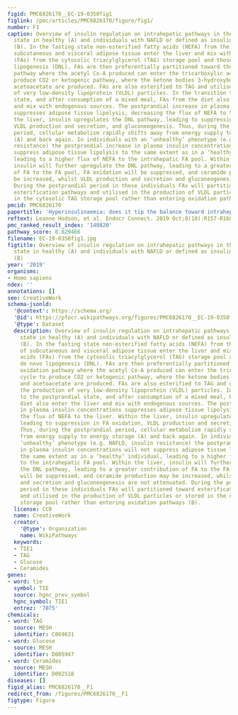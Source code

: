 ```yaml
---
figid: PMC6826170__EC-19-0350fig1
figlink: /pmc/articles/PMC6826170/figure/fig1/
number: F1
caption: Overview of insulin regulation on intrahepatic pathways in the postprandial
  state in healthy (A) and individuals with NAFLD or defined as insulin resistant
  (B). In the fasting state non-esterified fatty acids (NEFA) from the lipolysis of
  subcutaneous and visceral adipose tissue enter the liver and mix with fatty acids
  (FAs) from the cytosolic triacylglycerol (TAG) storage pool and those from de novo
  lipogenesis (DNL). FAs are then preferentially partitioned toward the oxidation
  pathway where the acetyl Co-A produced can enter the tricarboxylic acid cycle to
  produce CO2 or ketogenic pathway, where the ketone bodies 3-hydroxybutyrate and
  acetoacetate are produced. FAs are also esterified to TAG and utilised in the production
  of very low-density lipoprotein (VLDL) particles. In the transition to the postprandial
  state, and after consumption of a mixed meal, FAs from the diet also enter the liver
  and mix with endogenous sources. The postprandial increase in plasma insulin concentrations
  suppresses adipose tissue lipolysis, decreasing the flux of NEFA to the liver. Within
  the liver, insulin upregulates the DNL pathway, leading to suppression in FA oxidation,
  VLDL production and secretion, and gluconeogenesis. Thus, during the postprandial
  period, cellular metabolism rapidly shifts away from energy supply to energy storage
  (A) and back again. In individuals with an ‘unhealthy’ phenotype (e.g. NAFLD, insulin
  resistance) the postprandial increase in plasma insulin concentrations will not
  suppress adipose tissue lipolysis to the same extent as in a ‘healthy’ individual,
  leading to a higher flux of NEFA to the intrahepatic FA pool. Within the liver,
  insulin will further upregulate the DNL pathway, leading to a greater contribution
  of FA to the FA pool, FA oxidation will be suppressed, and ceramide production may
  be increased, whilst VLDL production and secretion and gluconeogenesis are not attenuated.
  During the postprandial period in these individuals FAs will partitioned toward
  esterification pathways and utilised in the production of VLDL particles or stored
  in the cytosolic TAG storage pool rather than entering oxidation pathways (B).
pmcid: PMC6826170
papertitle: 'Hyperinsulinaemia: does it tip the balance toward intrahepatic fat accumulation?.'
reftext: Leanne Hodson, et al. Endocr Connect. 2019 Oct;8(10):R157-R168.
pmc_ranked_result_index: '140820'
pathway_score: 0.829466
filename: EC-19-0350fig1.jpg
figtitle: Overview of insulin regulation on intrahepatic pathways in the postprandial
  state in healthy (A) and individuals with NAFLD or defined as insulin resistant
  (B)
year: '2019'
organisms:
- Homo sapiens
ndex: ''
annotations: []
seo: CreativeWork
schema-jsonld:
  '@context': https://schema.org/
  '@id': https://pfocr.wikipathways.org/figures/PMC6826170__EC-19-0350fig1.html
  '@type': Dataset
  description: Overview of insulin regulation on intrahepatic pathways in the postprandial
    state in healthy (A) and individuals with NAFLD or defined as insulin resistant
    (B). In the fasting state non-esterified fatty acids (NEFA) from the lipolysis
    of subcutaneous and visceral adipose tissue enter the liver and mix with fatty
    acids (FAs) from the cytosolic triacylglycerol (TAG) storage pool and those from
    de novo lipogenesis (DNL). FAs are then preferentially partitioned toward the
    oxidation pathway where the acetyl Co-A produced can enter the tricarboxylic acid
    cycle to produce CO2 or ketogenic pathway, where the ketone bodies 3-hydroxybutyrate
    and acetoacetate are produced. FAs are also esterified to TAG and utilised in
    the production of very low-density lipoprotein (VLDL) particles. In the transition
    to the postprandial state, and after consumption of a mixed meal, FAs from the
    diet also enter the liver and mix with endogenous sources. The postprandial increase
    in plasma insulin concentrations suppresses adipose tissue lipolysis, decreasing
    the flux of NEFA to the liver. Within the liver, insulin upregulates the DNL pathway,
    leading to suppression in FA oxidation, VLDL production and secretion, and gluconeogenesis.
    Thus, during the postprandial period, cellular metabolism rapidly shifts away
    from energy supply to energy storage (A) and back again. In individuals with an
    ‘unhealthy’ phenotype (e.g. NAFLD, insulin resistance) the postprandial increase
    in plasma insulin concentrations will not suppress adipose tissue lipolysis to
    the same extent as in a ‘healthy’ individual, leading to a higher flux of NEFA
    to the intrahepatic FA pool. Within the liver, insulin will further upregulate
    the DNL pathway, leading to a greater contribution of FA to the FA pool, FA oxidation
    will be suppressed, and ceramide production may be increased, whilst VLDL production
    and secretion and gluconeogenesis are not attenuated. During the postprandial
    period in these individuals FAs will partitioned toward esterification pathways
    and utilised in the production of VLDL particles or stored in the cytosolic TAG
    storage pool rather than entering oxidation pathways (B).
  license: CC0
  name: CreativeWork
  creator:
    '@type': Organization
    name: WikiPathways
  keywords:
  - TIE1
  - TAG
  - Glucose
  - Ceramides
genes:
- word: tie
  symbol: TIE
  source: hgnc_prev_symbol
  hgnc_symbol: TIE1
  entrez: '7075'
chemicals:
- word: TAG
  source: MESH
  identifier: C069631
- word: Glucose
  source: MESH
  identifier: D005947
- word: Ceramides
  source: MESH
  identifier: D002518
diseases: []
figid_alias: PMC6826170__F1
redirect_from: /figures/PMC6826170__F1
figtype: Figure
---
```


